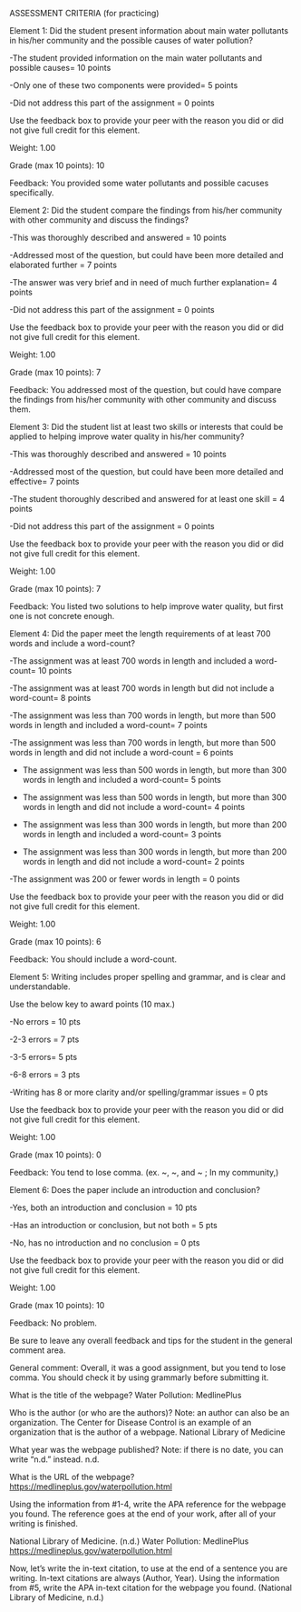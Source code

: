 ASSESSMENT CRITERIA (for practicing)

Element 1: Did the student present information about main water pollutants in his/her community and the possible causes of water pollution?

-The student provided information on the main water pollutants and possible causes= 10 points

-Only one of these two components were provided= 5 points

-Did not address this part of the assignment = 0 points

Use the feedback box to provide your peer with the reason you did or did not give full credit for this element.

Weight: 1.00

Grade (max 10 points): 10

Feedback: You provided some water pollutants and possible cacuses specifically.

Element 2: Did the student compare the findings from his/her community with other community and discuss the findings?

-This was thoroughly described and answered = 10 points

-Addressed most of the question, but could have been more detailed and elaborated further = 7 points

-The answer was very brief and in need of much further explanation= 4 points

-Did not address this part of the assignment = 0 points

Use the feedback box to provide your peer with the reason you did or did not give full credit for this element.

Weight: 1.00

Grade (max 10 points): 7

Feedback: You addressed most of the question, but could have compare the findings from his/her community with other community and discuss them.

Element 3: Did the student list at least two skills or interests that could be applied to helping improve water quality in his/her community?

-This was thoroughly described and answered = 10 points

-Addressed most of the question, but could have been more detailed and effective= 7 points

-The student thoroughly described and answered for at least one skill = 4 points

-Did not address this part of the assignment = 0 points

Use the feedback box to provide your peer with the reason you did or did not give full credit for this element.

Weight: 1.00

Grade (max 10 points): 7

Feedback: You listed two solutions to help improve water quality, but first one is not concrete enough.

Element 4: Did the paper meet the length requirements of at least 700 words and include a word-count?

-The assignment was at least 700 words in length and included a word-count= 10 points

-The assignment was at least 700 words in length but did not include a word-count= 8 points 

-The assignment was less than 700 words in length, but more than 500 words in length and included a word-count= 7 points

-The assignment was less than 700 words in length, but more than 500 words in length and did not include a word-count = 6 points

- The assignment was less than 500 words in length, but more than 300 words in length and included a word-count= 5 points

- The assignment was less than 500 words in length, but more than 300 words in length and did not include a word-count= 4 points 

- The assignment was less than 300 words in length, but more than 200 words in length and included a word-count= 3 points

- The assignment was less than 300 words in length, but more than 200 words in length and did not include a word-count= 2 points

-The assignment was 200 or fewer words in length = 0 points

Use the feedback box to provide your peer with the reason you did or did not give full credit for this element.

Weight: 1.00

Grade (max 10 points): 6

Feedback: You should include a word-count.

Element 5: Writing includes proper spelling and grammar, and is clear and understandable. 

Use the below key to award points (10 max.)

-No errors = 10 pts

-2-3 errors = 7 pts

-3-5 errors= 5 pts

-6-8 errors = 3 pts

-Writing has 8 or more clarity and/or spelling/grammar issues = 0 pts

Use the feedback box to provide your peer with the reason you did or did not give full credit for this element.

Weight: 1.00

Grade (max 10 points): 0

Feedback: You tend to lose comma. (ex. ~, ~, and ~ ; In my community,)


Element 6: Does the paper include an introduction and conclusion?

-Yes, both an introduction and conclusion = 10 pts

-Has an introduction or conclusion, but not both = 5 pts

-No, has no introduction and no conclusion  = 0 pts

Use the feedback box to provide your peer with the reason you did or did not give full credit for this element.

Weight: 1.00

Grade (max 10 points): 10

Feedback: No problem.

Be sure to leave any overall feedback and tips for the student in the general comment area.

General comment: Overall, it was a good assignment, but you tend to lose comma. You should check it by using grammarly before submitting it.


What is the title of the webpage?
Water Pollution: MedlinePlus

Who is the author (or who are the authors)? Note: an author can also be an organization. The Center for Disease Control is an example of an organization that is the author of a webpage.
National Library of Medicine 

What year was the webpage published? Note: if there is no date, you can write “n.d.” instead.
n.d.

What is the URL of the webpage?
https://medlineplus.gov/waterpollution.html

Using the information from #1-4, write the APA reference for the webpage you found. The reference goes at the end of your work, after all of your writing is finished.

National Library of Medicine. (n.d.) Water Pollution: MedlinePlus https://medlineplus.gov/waterpollution.html

Now, let’s write the in-text citation, to use at the end of a sentence you are writing. In-text citations are always (Author, Year). Using the information from #5, write the APA in-text citation for the webpage you found.
(National Library of Medicine, n.d.)
